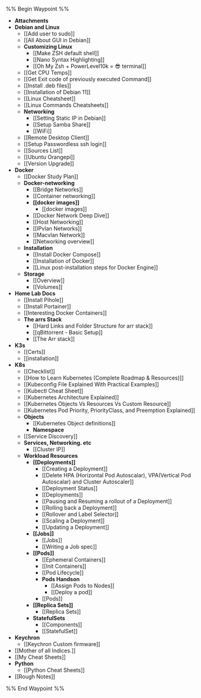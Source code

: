 %% Begin Waypoint %%
- **Attachments**
- **Debian and Linux**
	- [[Add user to sudo]]
	- [[All About GUI in Debian]]
	- **Customizing Linux**
		- [[Make ZSH default shell]]
		- [[Nano Syntax Highlighting]]
		- [[Oh My Zsh + PowerLevel10k = 😎 terminal]]
	- [[Get CPU Temps]]
	- [[Get Exit code of previously executed Command]]
	- [[Install .deb files]]
	- [[Installation of Debian 11]]
	- [[Linux Cheatsheet]]
	- [[Linux Commands Cheatsheets]]
	- **Networking**
		- [[Setting Static IP in Debian]]
		- [[Setup Samba Share]]
		- [[WiFi]]
	- [[Remote Desktop Client]]
	- [[Setup Passwordless ssh login]]
	- [[Sources List]]
	- [[Ubuntu Orangepi]]
	- [[Version Upgrade]]
- **Docker**
	- [[Docker Study Plan]]
	- **Docker-networking**
		- [[Bridge Networks]]
		- [[Container networking]]
		- **[[docker images]]**
			- [[docker images]]
		- [[Docker Network Deep Dive]]
		- [[Host Networking]]
		- [[IPvlan Networks]]
		- [[Macvlan Network]]
		- [[Networking overview]]
	- **Installation**
		- [[Install Docker Compose]]
		- [[Installation of Docker]]
		- [[Linux post-installation steps for Docker Engine]]
	- **Storage**
		- [[Overview]]
		- [[Volumes]]
- **Home Lab Docs**
	- [[Install Pihole]]
	- [[Install Portainer]]
	- [[Interesting Docker Containers]]
	- **The arrs Stack**
		- [[Hard Links and Folder Structure for arr stack]]
		- [[qBittorrent - Basic Setup]]
		- [[The Arr stack]]
- **K3s**
	- [[Certs]]
	- [[installation]]
- **K8s**
	- [[Checklist]]
	- [[How to Learn Kubernetes (Complete Roadmap & Resources)]]
	- [[Kubeconfig File Explained With Practical Examples]]
	- [[Kubectl Cheat Sheet]]
	- [[Kubernetes Architecture Explained]]
	- [[Kubernetes Objects Vs Resources Vs Custom Resource]]
	- [[Kubernetes Pod Priority, PriorityClass, and Preemption Explained]]
	- **Objects**
		- [[Kubernetes Object definitions]]
		- **Namespace**
	- [[Service Discovery]]
	- **Services, Networking. etc**
		- [[Cluster IP]]
	- **Workload Resources**
		- **[[Deployments]]**
			- [[Creating a Deployment]]
			- [[Delete HPA (Horizontal Pod Autoscalar), VPA(Vertical Pod Autoscalar) and Cluster Autoscaler]]
			- [[Deployment Status]]
			- [[Deployments]]
			- [[Pausing and Resuming a rollout of a Deployment]]
			- [[Rolling back a Deployment]]
			- [[Rollover and Label Selector]]
			- [[Scaling a Deployment]]
			- [[Updating a Deployment]]
		- **[[Jobs]]**
			- [[Jobs]]
			- [[Writing a Job spec]]
		- **[[Pods]]**
			- [[Ephemeral Containers]]
			- [[Init Containers]]
			- [[Pod Lifecycle]]
			- **Pods Handson**
				- [[Assign Pods to Nodes]]
				- [[Deploy a pod]]
			- [[Pods]]
		- **[[Replica Sets]]**
			- [[Replica Sets]]
		- **StatefulSets**
			- [[Components]]
			- [[StatefulSet]]
- **Keychron**
	- [[Keychron Custom firmware]]
- [[Mother of all Indices.]]
- [[My Cheat Sheets]]
- **Python**
	- [[Python Cheat Sheets]]
- [[Rough Notes]]

%% End Waypoint %%
